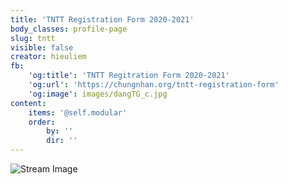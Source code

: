 ```yaml
---
title: 'TNTT Registration Form 2020-2021'
body_classes: profile-page
slug: tntt
visible: false
creator: hieuliem
fb:
    'og:title': 'TNTT Regitration Form 2020-2021'
    'og:url': 'https://chungnhan.org/tntt-registration-form'
    'og:image': images/dangTG_c.jpg
content:
    items: '@self.modular'
    order:
        by: ''
        dir: ''
---
```


<script src="https://form.jotform.com/jsform/202027238090143"></script>

![Stream Image](theme://images/dangTG_c.jpg)